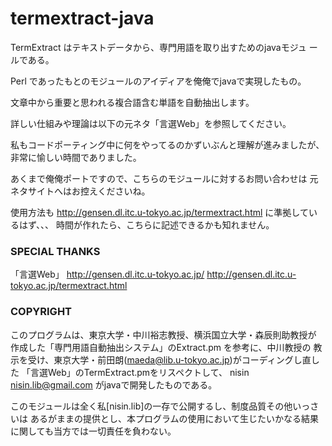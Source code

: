 # termextract-java
 TermExtract はテキストデータから、専門用語を取り出すためのjavaモジュ
  ールである。
  
 Perl であったもとのモジュールのアイディアを俺俺でjavaで実現したもの。
 
 文章中から重要と思われる複合語含む単語を自動抽出します。
 
 詳しい仕組みや理論は以下の元ネタ「言選Web」を参照してください。
 
 私もコードポーティング中に何をやってるのかずいぶんと理解が進みましたが、
 非常に愉しい時間でありました。
 
 あくまで俺俺ポートですので、こちらのモジュールに対するお問い合わせは
元ネタサイトへはお控えくださいね。

 使用方法も http://gensen.dl.itc.u-tokyo.ac.jp/termextract.html に準拠しているはず、、、
時間が作れたら、こちらに記述できるかも知れません。


### SPECIAL THANKS
「言選Web」
http://gensen.dl.itc.u-tokyo.ac.jp/
http://gensen.dl.itc.u-tokyo.ac.jp/termextract.html


### COPYRIGHT

 このプログラムは、東京大学・中川裕志教授、横浜国立大学・森辰則助教授が
 作成した「専門用語自動抽出システム」のExtract.pm  を参考に、中川教授の
 教示を受け、東京大学・前田朗(maeda@lib.u-tokyo.ac.jp)がコーディングし直した
 「言選Web」のTermExtract.pmをリスペクトして、
 nisin <nisin.lib@gmail.com> がjavaで開発したものである。

 このモジュールは全く私[nisin.lib]の一存で公開するし、制度品質その他いっさいは
あるがままの提供とし、本プログラムの使用において生じたいかなる結果
に関しても当方では一切責任を負わない。
